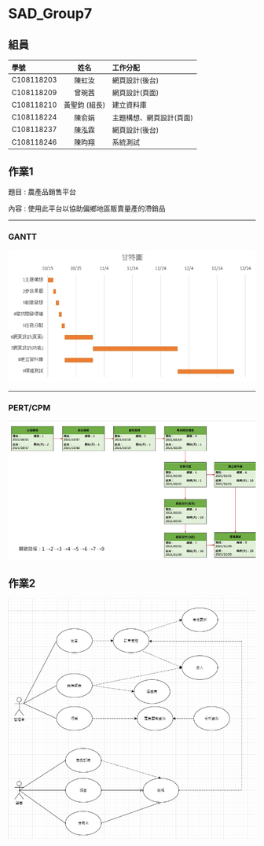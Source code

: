 # SAD_Group7
## 組員
|學號|姓名|工作分配|
|:---|:---:|:---|
|C108118203|陳虹汝|網頁設計(後台)|
|C108118209|曾琬茜|網頁設計(頁面)|
|C108118210|黃聖鈞 (組長)|建立資料庫|
|C108118224|陳俞娟|主題構想、網頁設計(頁面)|
|C108118237|陳泓霖|網頁設計(後台)|
|C108118246|陳昀翔|系統測試|
## 作業1
題目 : 農產品銷售平台

內容 : 使用此平台以協助偏鄉地區販賣量產的滯銷品

***
### GANTT
![](1634368980158.jpg)
***
### PERT/CPM
![](1634368918011.jpg)
## 作業2
![](1634695022700.jpg)
